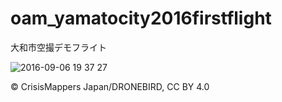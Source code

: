 # oam_yamatocity2016firstflight
大和市空撮デモフライト

![2016-09-06 19 37 27](https://cloud.githubusercontent.com/assets/416977/18271601/ead3c48a-746d-11e6-8b3c-f2b00d5e4ed2.png)


© CrisisMappers Japan/DRONEBIRD, CC BY 4.0
